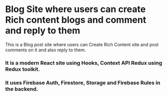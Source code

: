 # Blog Site where users can create Rich content blogs and comment and reply to them
This is a Blog post site where users can Create Rich Content site and post comments on it and also reply to them.
### It is a modern React site using Hooks, Context API Redux using Redux toolkit.
### It uses Firebase Auth, Firestore, Storage and Firebase Rules in the backend.
